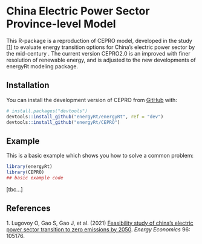 
<!-- README.md is generated from README.Rmd. Please edit that file -->

# China Electric Power Sector Province-level Model

<!-- badges: start -->
<!-- badges: end -->

This R-package is a reproduction of CEPRO model, developed in the study
\[[1](#ref-LUGOVOY2021105176)\] to evaluate energy transition options
for China’s electric power sector by the mid-century . The current
version CEPRO2.0 is an improved with finer resolution of renewable
energy, and is adjusted to the new developments of energyRt modeling
package.

## Installation

You can install the development version of CEPRO from
[GitHub](https://github.com/) with:

``` r
# install.packages("devtools")
devtools::install_github("energyRt/energyRt", ref = "dev")
devtools::install_github("energyRt/CEPRO")
```

## Example

This is a basic example which shows you how to solve a common problem:

``` r
library(energyRt)
library(CEPRO)
## basic example code
```

\[tbc…\]

## References

<div id="refs" class="references csl-bib-body">

<div id="ref-LUGOVOY2021105176" class="csl-entry">

<span class="csl-left-margin">1.
</span><span class="csl-right-inline">Lugovoy O, Gao S, Gao J, et al.
(2021) [Feasibility study of china’s electric power sector transition to
zero emissions by 2050](https://doi.org/10.1016/j.eneco.2021.105176).
*Energy Economics* 96: 105176.</span>

</div>

</div>
